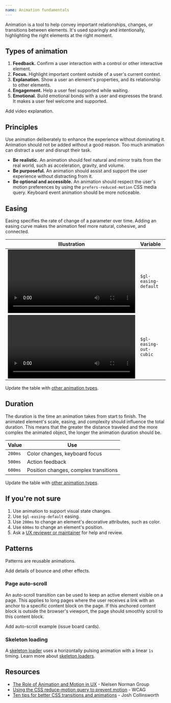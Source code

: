 ```yaml
---
name: Animation fundamentals
---
```


Animation is a tool to help convey important relationships, changes, or transitions between elements. It's used sparingly and intentionally, highlighting the right elements at the right moment.

## Types of animation

1. **Feedback.** Confirm a user interaction with a control or other interactive element.
1. **Focus.** Highlight important content outside of a user's current context.
1. **Explanation.** Show a user an element's properties, and its relationship to other elements.
1. **Engagement.** Help a user feel supported while waiting.
1. **Emotional.** Build emotional bonds with a user and expresses the brand. It makes a user feel welcome and supported.

<todo>Add video explanation.</todo>

## Principles

Use animation deliberately to enhance the experience without dominating it. Animation should not be added without a good reason. Too much animation can distract a user and disrupt their task.

* **Be realistic.** An animation should feel natural and mirror traits from the real world, such as acceleration, gravity, and volume.
* **Be purposeful.** An animation should assist and support the user experience without distracting from it.
* **Be optional and accessible.** An animation should respect the user's motion preferences by using the `prefers-reduced-motion` CSS media query. Keyboard event animation should be more noticeable.

## Easing

Easing specifies the rate of change of a parameter over time. Adding an easing curve makes the animation feel more natural, cohesive, and connected.

| Illustration | Variable | Value | Use |
| --- | --- | --- | --- |
| <video tabindex="0" preload="true" autoplay="false" controls="" loop="true" playsinline="true" aria-label="" width="400"><source src="/video/easing-default.mp4"></video> | `$gl-easing-default` | `ease` | Hover animation |
| <video tabindex="0" preload="true" autoplay="false" controls="" loop="true" playsinline="true" aria-label="" width="400"><source src="/video/easing-out-cubic.mp4"></video> | `$gl-easing-out-cubic` | `cubic-bezier(0.22, 0.61, 0.36, 1)` | Focus animation |

<todo>Update the table with [other animation types](/product-foundations/animation-fundamentals#types-of-animations).</todo>

## Duration

The duration is the time an animation takes from start to finish. The animated element's scale, easing, and complexity should influence the total duration. This means that the greater the distance traveled and the more complex the animated object, the longer the animation duration should be.

| Value | Use |
| --- | --- |
| `200ms` | Color changes, keyboard focus |
| `500ms` | Action feedback |
| `600ms` | Position changes, complex transitions |

<todo>Update the table with [other animation types](/product-foundations/animation-fundamentals#types-of-animations).</todo>

## If you're not sure

1. Use animation to support visual state changes.
1. Use `$gl-easing-default` easing.
1. Use `200ms` to change an element's decorative attributes, such as color.
1. Use `600ms` to change an element's position.
1. Ask a [UX reviewer or maintainer](https://about.gitlab.com/handbook/engineering/projects/#design.gitlab.com) for help and review.

## Patterns

Patterns are reusable animations.

<todo>Add details of bounce and other effects.</todo>

### Page auto-scroll

An auto-scroll transition can be used to keep an active element visible on a page. This applies to long pages where the user receives a link with an anchor to a specific content block on the page. If this anchored content block is outside the browser's viewport, the page should smoothly scroll to this content block.

<todo>Add auto-scroll example (issue board cards).</todo>

### Skeleton loading

A [skeleton loader](/components/skeleton-loader) uses a horizontally pulsing animation with a linear `1s` timing. Learn more about [skeleton loaders](/components/skeleton-loader).

## Resources

- [The Role of Animation and Motion in UX](https://www.nngroup.com/articles/animation-purpose-ux/) - Nielsen Norman Group
- [Using the CSS reduce-motion query to prevent motion](https://www.w3.org/WAI/WCAG22/Techniques/css/C39.html) - WCAG
- [Ten tips for better CSS transitions and animations](https://joshcollinsworth.com/blog/great-transitions) - Josh Collinsworth
